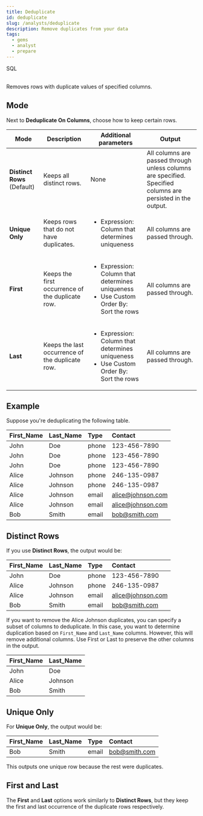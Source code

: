 ```yaml
---
title: Deduplicate
id: deduplicate
slug: /analysts/deduplicate
description: Remove duplicates from your data
tags:
  - gems
  - analyst
  - prepare
---
```


<span class="badge">SQL</span><br/><br/>

Removes rows with duplicate values of specified columns.

## Mode

Next to **Deduplicate On Columns**, choose how to keep certain rows.

| Mode                        | Description                                      | Additional parameters                                                                                                         | Output                                                                                                      |
| --------------------------- | ------------------------------------------------ | ----------------------------------------------------------------------------------------------------------------------------- | ----------------------------------------------------------------------------------------------------------- |
| **Distinct Rows** (Default) | Keeps all distinct rows.                         | None                                                                                                                          | All columns are passed through unless columns are specified. Specified columns are persisted in the output. |
| **Unique Only**             | Keeps rows that do not have duplicates.          | <ul class="table-list"><li>Expression: Column that determines uniqueness</li></ul>                                            | All columns are passed through.                                                                             |
| **First**                   | Keeps the first occurrence of the duplicate row. | <ul class="table-list"><li>Expression: Column that determines uniqueness</li><li>Use Custom Order By: Sort the rows</li></ul> | All columns are passed through.                                                                             |
| **Last**                    | Keeps the last occurrence of the duplicate row.  | <ul class="table-list"><li>Expression: Column that determines uniqueness</li><li>Use Custom Order By: Sort the rows</li></ul> | All columns are passed through.                                                                             |

## Example

Suppose you're deduplicating the following table.

<div class="table-example">

| First_Name | Last_Name | Type  | Contact           |
| :--------- | :-------- | :---- | :---------------- |
| John       | Doe       | phone | 123-456-7890      |
| John       | Doe       | phone | 123-456-7890      |
| John       | Doe       | phone | 123-456-7890      |
| Alice      | Johnson   | phone | 246-135-0987      |
| Alice      | Johnson   | phone | 246-135-0987      |
| Alice      | Johnson   | email | alice@johnson.com |
| Alice      | Johnson   | email | alice@johnson.com |
| Bob        | Smith     | email | bob@smith.com     |

</div>

## Distinct Rows

If you use **Distinct Rows**, the output would be:

<div class="table-example">

| First_Name | Last_Name | Type  | Contact           |
| :--------- | :-------- | :---- | :---------------- |
| John       | Doe       | phone | 123-456-7890      |
| Alice      | Johnson   | phone | 246-135-0987      |
| Alice      | Johnson   | email | alice@johnson.com |
| Bob        | Smith     | email | bob@smith.com     |

</div>

If you want to remove the Alice Johnson duplicates, you can specify a subset of columns to deduplicate. In this case, you want to determine duplication based on `First_Name` and `Last_Name` columns. However, this will remove additional columns. Use First or Last to preserve the other columns in the output.

<div class="table-example">

| First_Name | Last_Name |
| :--------- | :-------- |
| John       | Doe       |
| Alice      | Johnson   |
| Bob        | Smith     |

</div>

## Unique Only

For **Unique Only**, the output would be:

<div class="table-example">

| First_Name | Last_Name | Type  | Contact       |
| :--------- | :-------- | :---- | :------------ |
| Bob        | Smith     | email | bob@smith.com |

</div>

This outputs one unique row because the rest were duplicates.

## First and Last

The **First** and **Last** options work similarly to **Distinct Rows**, but they keep the first and last occurrence of the duplicate rows respectively.
